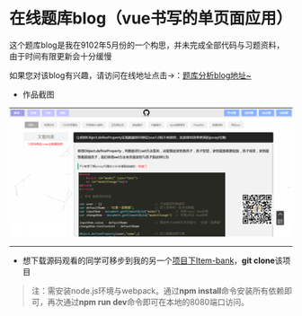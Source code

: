 # 在线题库blog（vue书写的单页面应用）

这个题库blog是我在9102年5月份的一个构思，并未完成全部代码与习题资料， 由于时间有限更新会十分缓慢

如果您对该blog有兴趣，请访问在线地址点击→：[题库分析blog地址~](https://leedeea.github.io/Online-website/#/)

* 作品截图

<p><img src="https://github.com/LeeDeea/Online-website/blob/master/ScreenshotsOfWorks.jpg" alt="blog" title="" /></p>

---

* 想下载源码观看的同学可移步到我的另一个[项目下Item-bank](https://github.com/LeeDeea/Item-bank)，**git clone**该项目
> 注：需安装node.js环境与webpack。通过**npm install**命令安装所有依赖即可，再次通过**npm run dev**命令即可在本地的8080端口访问。
